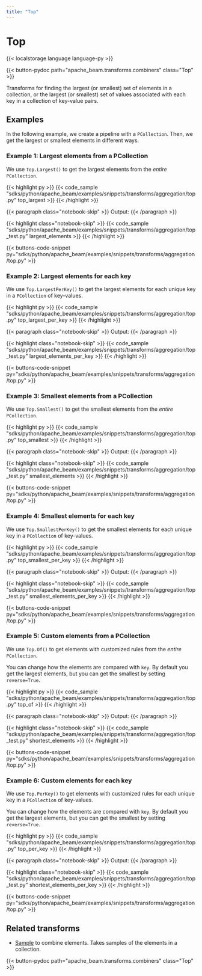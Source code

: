 ```yaml
---
title: "Top"
---
```

<!--
Licensed under the Apache License, Version 2.0 (the "License");
you may not use this file except in compliance with the License.
You may obtain a copy of the License at

http://www.apache.org/licenses/LICENSE-2.0

Unless required by applicable law or agreed to in writing, software
distributed under the License is distributed on an "AS IS" BASIS,
WITHOUT WARRANTIES OR CONDITIONS OF ANY KIND, either express or implied.
See the License for the specific language governing permissions and
limitations under the License.
-->

# Top

{{< localstorage language language-py >}}

{{< button-pydoc path="apache_beam.transforms.combiners" class="Top" >}}

Transforms for finding the largest (or smallest) set of elements in
a collection, or the largest (or smallest) set of values associated
with each key in a collection of key-value pairs.

## Examples

In the following example, we create a pipeline with a `PCollection`.
Then, we get the largest or smallest elements in different ways.

### Example 1: Largest elements from a PCollection

We use `Top.Largest()` to get the largest elements from the *entire* `PCollection`.

{{< highlight py >}}
{{< code_sample "sdks/python/apache_beam/examples/snippets/transforms/aggregation/top.py" top_largest >}}
{{< /highlight >}}

{{< paragraph class="notebook-skip" >}}
Output:
{{< /paragraph >}}

{{< highlight class="notebook-skip" >}}
{{< code_sample "sdks/python/apache_beam/examples/snippets/transforms/aggregation/top_test.py" largest_elements >}}
{{< /highlight >}}

{{< buttons-code-snippet
  py="sdks/python/apache_beam/examples/snippets/transforms/aggregation/top.py" >}}

### Example 2: Largest elements for each key

We use `Top.LargestPerKey()` to get the largest elements for each unique key in a `PCollection` of key-values.

{{< highlight py >}}
{{< code_sample "sdks/python/apache_beam/examples/snippets/transforms/aggregation/top.py" top_largest_per_key >}}
{{< /highlight >}}

{{< paragraph class="notebook-skip" >}}
Output:
{{< /paragraph >}}

{{< highlight class="notebook-skip" >}}
{{< code_sample "sdks/python/apache_beam/examples/snippets/transforms/aggregation/top_test.py" largest_elements_per_key >}}
{{< /highlight >}}

{{< buttons-code-snippet
  py="sdks/python/apache_beam/examples/snippets/transforms/aggregation/top.py" >}}

### Example 3: Smallest elements from a PCollection

We use `Top.Smallest()` to get the smallest elements from the *entire* `PCollection`.

{{< highlight py >}}
{{< code_sample "sdks/python/apache_beam/examples/snippets/transforms/aggregation/top.py" top_smallest >}}
{{< /highlight >}}

{{< paragraph class="notebook-skip" >}}
Output:
{{< /paragraph >}}

{{< highlight class="notebook-skip" >}}
{{< code_sample "sdks/python/apache_beam/examples/snippets/transforms/aggregation/top_test.py" smallest_elements >}}
{{< /highlight >}}

{{< buttons-code-snippet
  py="sdks/python/apache_beam/examples/snippets/transforms/aggregation/top.py" >}}

### Example 4: Smallest elements for each key

We use `Top.SmallestPerKey()` to get the smallest elements for each unique key in a `PCollection` of key-values.

{{< highlight py >}}
{{< code_sample "sdks/python/apache_beam/examples/snippets/transforms/aggregation/top.py" top_smallest_per_key >}}
{{< /highlight >}}

{{< paragraph class="notebook-skip" >}}
Output:
{{< /paragraph >}}

{{< highlight class="notebook-skip" >}}
{{< code_sample "sdks/python/apache_beam/examples/snippets/transforms/aggregation/top_test.py" smallest_elements_per_key >}}
{{< /highlight >}}

{{< buttons-code-snippet
  py="sdks/python/apache_beam/examples/snippets/transforms/aggregation/top.py" >}}

### Example 5: Custom elements from a PCollection

We use `Top.Of()` to get elements with customized rules from the *entire* `PCollection`.

You can change how the elements are compared with `key`.
By default you get the largest elements, but you can get the smallest by setting `reverse=True`.

{{< highlight py >}}
{{< code_sample "sdks/python/apache_beam/examples/snippets/transforms/aggregation/top.py" top_of >}}
{{< /highlight >}}

{{< paragraph class="notebook-skip" >}}
Output:
{{< /paragraph >}}

{{< highlight class="notebook-skip" >}}
{{< code_sample "sdks/python/apache_beam/examples/snippets/transforms/aggregation/top_test.py" shortest_elements >}}
{{< /highlight >}}

{{< buttons-code-snippet
  py="sdks/python/apache_beam/examples/snippets/transforms/aggregation/top.py" >}}

### Example 6: Custom elements for each key

We use `Top.PerKey()` to get elements with customized rules for each unique key in a `PCollection` of key-values.

You can change how the elements are compared with `key`.
By default you get the largest elements, but you can get the smallest by setting `reverse=True`.

{{< highlight py >}}
{{< code_sample "sdks/python/apache_beam/examples/snippets/transforms/aggregation/top.py" top_per_key >}}
{{< /highlight >}}

{{< paragraph class="notebook-skip" >}}
Output:
{{< /paragraph >}}

{{< highlight class="notebook-skip" >}}
{{< code_sample "sdks/python/apache_beam/examples/snippets/transforms/aggregation/top_test.py" shortest_elements_per_key >}}
{{< /highlight >}}

{{< buttons-code-snippet
  py="sdks/python/apache_beam/examples/snippets/transforms/aggregation/top.py" >}}

## Related transforms

* [Sample](/documentation/transforms/python/aggregation/sample) to combine elements. Takes samples of the elements in a collection.

{{< button-pydoc path="apache_beam.transforms.combiners" class="Top" >}}
